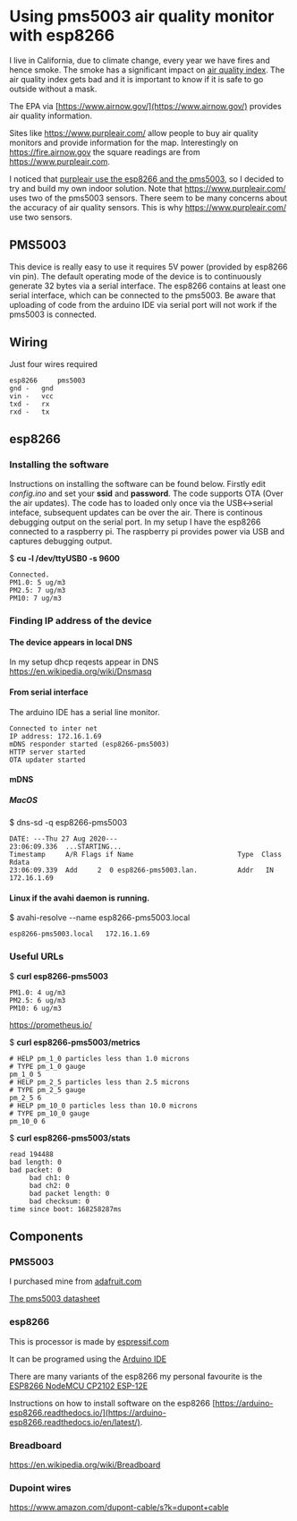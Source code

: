 # Using pms5003 air quality monitor with esp8266

I live in California, due to climate change, every year we have fires
and hence smoke. The smoke has a significant impact on [air
quality index](https://en.wikipedia.org/wiki/Air_quality_index). The
air quality index gets bad and it is important to know if it is
safe to go outside without a mask.

The EPA via [https://www.airnow.gov/](https://www.airnow.gov/)
provides air quality information.

Sites like https://www.purpleair.com/ allow people to buy air quality
monitors and provide information for the map. Interestingly on
https://fire.airnow.gov the square readings are from
https://www.purpleair.com.

I noticed that [purpleair use the esp8266 and the
pms5003](https://www2.purpleair.com/pages/technology), so I decided to
try and build my own indoor solution. Note that
https://www.purpleair.com/ uses two of the pms5003 sensors. There seem
to be many concerns about the accuracy of air quality sensors. This is 
why https://www.purpleair.com/ use two sensors.

## PMS5003
This device is really easy to use it requires 5V power (provided by
esp8266 vin pin). The default operating mode of the device is to
continuously generate 32 bytes via a serial interface. The esp8266
contains at least one serial interface, which can be connected to the
pms5003. Be aware that uploading of code from the arduino IDE via
serial port will not work if the pms5003 is connected.

## Wiring
Just four wires required
```
esp8266		pms5003
gnd	-	gnd
vin	-	vcc
txd	-	rx
rxd	-	tx
```

## esp8266

### Installing the software
Instructions on installing the software can be found below. Firstly
edit *config.ino* and set your **ssid** and **password**. The code
supports OTA (Over the air updates). The code has to loaded only once
via the USB<->serial inteface, subsequent updates can be over the air.
There is continous debugging output on the serial port. In my setup I
have the esp8266 connected to a raspberry pi. The raspberry pi
provides power via USB and captures debugging output.

$ **cu -l /dev/ttyUSB0 -s 9600**
```
Connected.
PM1.0: 5 ug/m3
PM2.5: 7 ug/m3
PM10: 7 ug/m3
```

### Finding IP address of the device
#### The device appears in local DNS
In my setup dhcp reqests appear in DNS https://en.wikipedia.org/wiki/Dnsmasq
#### From serial interface
The arduino IDE has a serial line monitor.
```
Connected to inter net
IP address: 172.16.1.69
mDNS responder started (esp8266-pms5003)
HTTP server started
OTA updater started
```
#### mDNS
##### MacOS
$ dns-sd -q esp8266-pms5003
```
DATE: ---Thu 27 Aug 2020---
23:06:09.336  ...STARTING...
Timestamp     A/R Flags if Name                          Type  Class   Rdata
23:06:09.339  Add     2  0 esp8266-pms5003.lan.          Addr   IN     172.16.1.69
```
#### Linux if the avahi daemon is running.
$ avahi-resolve --name esp8266-pms5003.local
```
esp8266-pms5003.local	172.16.1.69
```
### Useful URLs

$ **curl esp8266-pms5003**
```
PM1.0: 4 ug/m3
PM2.5: 6 ug/m3
PM10: 6 ug/m3
```

https://prometheus.io/

$ **curl esp8266-pms5003/metrics**
```
# HELP pm_1_0 particles less than 1.0 microns
# TYPE pm_1_0 gauge
pm_1_0 5
# HELP pm_2_5 particles less than 2.5 microns
# TYPE pm_2_5 gauge
pm_2_5 6
# HELP pm_10_0 particles less than 10.0 microns
# TYPE pm_10_0 gauge
pm_10_0 6
```
$ **curl esp8266-pms5003/stats**
```
read 194488
bad length: 0
bad packet: 0
	 bad ch1: 0
	 bad ch2: 0
	 bad packet length: 0
	 bad checksum: 0
time since boot: 168258287ms
```

## Components

### PMS5003
I purchased mine from [adafruit.com]( https://www.adafruit.com/product/3686)

[The pms5003 datasheet](https://cdn-shop.adafruit.com/product-files/3686/plantower-pms5003-manual_v2-3.pdf)

### esp8266
This is processor is made by [espressif.com](https://www.espressif.com/en/products/socs/esp8266/overview)

It can be programed using the [Arduino IDE](https://www.arduino.cc/)

There are many variants of the esp8266 my personal favourite is the [ESP8266 NodeMCU CP2102 ESP-12E](https://www.amazon.com/gp/product/B081CSJV2V/ref=ppx_yo_dt_b_search_asin_title?ie=UTF8&psc=1)

Instructions on how to install software on the esp8266 [https://arduino-esp8266.readthedocs.io/](https://arduino-esp8266.readthedocs.io/en/latest/).

### Breadboard
https://en.wikipedia.org/wiki/Breadboard

### Dupoint wires
https://www.amazon.com/dupont-cable/s?k=dupont+cable

